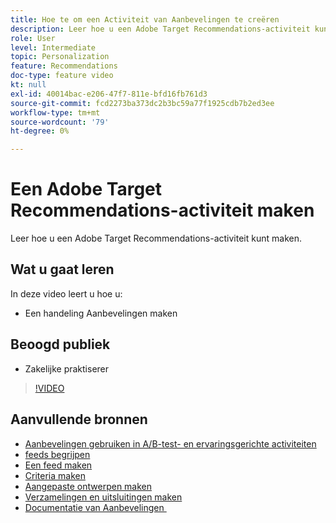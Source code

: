 ```yaml
---
title: Hoe te om een Activiteit van Aanbevelingen te creëren
description: Leer hoe u een Adobe Target Recommendations-activiteit kunt maken.
role: User
level: Intermediate
topic: Personalization
feature: Recommendations
doc-type: feature video
kt: null
exl-id: 40014bac-e206-47f7-811e-bfd16fb761d3
source-git-commit: fcd2273ba373dc2b3bc59a77f1925cdb7b2ed3ee
workflow-type: tm+mt
source-wordcount: '79'
ht-degree: 0%

---
```


# Een Adobe Target Recommendations-activiteit maken

Leer hoe u een Adobe Target Recommendations-activiteit kunt maken.

## Wat u gaat leren

In deze video leert u hoe u:

* Een handeling Aanbevelingen maken

## Beoogd publiek

* Zakelijke praktiserer

>[!VIDEO](https://video.tv.adobe.com/v/27688?quality=12)

## Aanvullende bronnen

* [Aanbevelingen gebruiken in A/B-test- en ervaringsgerichte activiteiten](use-recommendations-offers.md)
* [feeds begrijpen](understanding-feeds.md)
* [Een feed maken](create-a-feed.md)
* [Criteria maken](create-criteria.md)
* [Aangepaste ontwerpen maken](create-custom-designs.md)
* [Verzamelingen en uitsluitingen maken](create-collections-and-exclusions.md)
* [&#x200B; Documentatie van Aanbevelingen &#x200B;](https://experienceleague.adobe.com/docs/target/using/recommendations/recommendations.html?lang=nl-NL)
